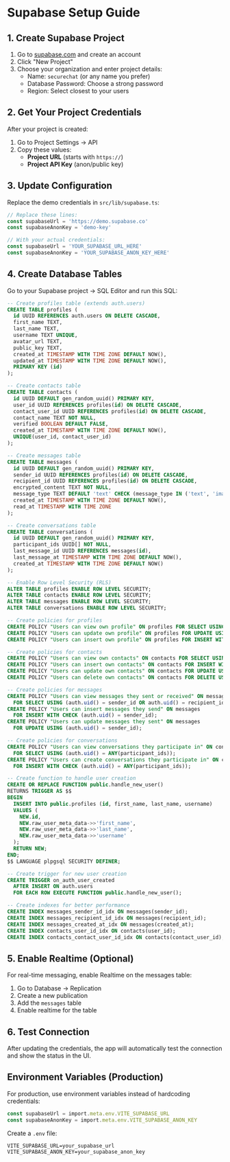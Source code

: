 # Supabase Setup Guide

## 1. Create Supabase Project

1. Go to [supabase.com](https://supabase.com) and create an account
2. Click "New Project"
3. Choose your organization and enter project details:
   - Name: `securechat` (or any name you prefer)
   - Database Password: Choose a strong password
   - Region: Select closest to your users

## 2. Get Your Project Credentials

After your project is created:

1. Go to Project Settings → API
2. Copy these values:
   - **Project URL** (starts with `https://`)
   - **Project API Key** (anon/public key)

## 3. Update Configuration

Replace the demo credentials in `src/lib/supabase.ts`:

```typescript
// Replace these lines:
const supabaseUrl = 'https://demo.supabase.co'
const supabaseAnonKey = 'demo-key'

// With your actual credentials:
const supabaseUrl = 'YOUR_SUPABASE_URL_HERE'
const supabaseAnonKey = 'YOUR_SUPABASE_ANON_KEY_HERE'
```

## 4. Create Database Tables

Go to your Supabase project → SQL Editor and run this SQL:

```sql
-- Create profiles table (extends auth.users)
CREATE TABLE profiles (
  id UUID REFERENCES auth.users ON DELETE CASCADE,
  first_name TEXT,
  last_name TEXT,
  username TEXT UNIQUE,
  avatar_url TEXT,
  public_key TEXT,
  created_at TIMESTAMP WITH TIME ZONE DEFAULT NOW(),
  updated_at TIMESTAMP WITH TIME ZONE DEFAULT NOW(),
  PRIMARY KEY (id)
);

-- Create contacts table
CREATE TABLE contacts (
  id UUID DEFAULT gen_random_uuid() PRIMARY KEY,
  user_id UUID REFERENCES profiles(id) ON DELETE CASCADE,
  contact_user_id UUID REFERENCES profiles(id) ON DELETE CASCADE,
  contact_name TEXT NOT NULL,
  verified BOOLEAN DEFAULT FALSE,
  created_at TIMESTAMP WITH TIME ZONE DEFAULT NOW(),
  UNIQUE(user_id, contact_user_id)
);

-- Create messages table
CREATE TABLE messages (
  id UUID DEFAULT gen_random_uuid() PRIMARY KEY,
  sender_id UUID REFERENCES profiles(id) ON DELETE CASCADE,
  recipient_id UUID REFERENCES profiles(id) ON DELETE CASCADE,
  encrypted_content TEXT NOT NULL,
  message_type TEXT DEFAULT 'text' CHECK (message_type IN ('text', 'image', 'file')),
  created_at TIMESTAMP WITH TIME ZONE DEFAULT NOW(),
  read_at TIMESTAMP WITH TIME ZONE
);

-- Create conversations table
CREATE TABLE conversations (
  id UUID DEFAULT gen_random_uuid() PRIMARY KEY,
  participant_ids UUID[] NOT NULL,
  last_message_id UUID REFERENCES messages(id),
  last_message_at TIMESTAMP WITH TIME ZONE DEFAULT NOW(),
  created_at TIMESTAMP WITH TIME ZONE DEFAULT NOW()
);

-- Enable Row Level Security (RLS)
ALTER TABLE profiles ENABLE ROW LEVEL SECURITY;
ALTER TABLE contacts ENABLE ROW LEVEL SECURITY;
ALTER TABLE messages ENABLE ROW LEVEL SECURITY;
ALTER TABLE conversations ENABLE ROW LEVEL SECURITY;

-- Create policies for profiles
CREATE POLICY "Users can view own profile" ON profiles FOR SELECT USING (auth.uid() = id);
CREATE POLICY "Users can update own profile" ON profiles FOR UPDATE USING (auth.uid() = id);
CREATE POLICY "Users can insert own profile" ON profiles FOR INSERT WITH CHECK (auth.uid() = id);

-- Create policies for contacts
CREATE POLICY "Users can view own contacts" ON contacts FOR SELECT USING (auth.uid() = user_id);
CREATE POLICY "Users can insert own contacts" ON contacts FOR INSERT WITH CHECK (auth.uid() = user_id);
CREATE POLICY "Users can update own contacts" ON contacts FOR UPDATE USING (auth.uid() = user_id);
CREATE POLICY "Users can delete own contacts" ON contacts FOR DELETE USING (auth.uid() = user_id);

-- Create policies for messages
CREATE POLICY "Users can view messages they sent or received" ON messages 
  FOR SELECT USING (auth.uid() = sender_id OR auth.uid() = recipient_id);
CREATE POLICY "Users can insert messages they send" ON messages 
  FOR INSERT WITH CHECK (auth.uid() = sender_id);
CREATE POLICY "Users can update messages they sent" ON messages 
  FOR UPDATE USING (auth.uid() = sender_id);

-- Create policies for conversations
CREATE POLICY "Users can view conversations they participate in" ON conversations 
  FOR SELECT USING (auth.uid() = ANY(participant_ids));
CREATE POLICY "Users can create conversations they participate in" ON conversations 
  FOR INSERT WITH CHECK (auth.uid() = ANY(participant_ids));

-- Create function to handle user creation
CREATE OR REPLACE FUNCTION public.handle_new_user()
RETURNS TRIGGER AS $$
BEGIN
  INSERT INTO public.profiles (id, first_name, last_name, username)
  VALUES (
    NEW.id,
    NEW.raw_user_meta_data->>'first_name',
    NEW.raw_user_meta_data->>'last_name',
    NEW.raw_user_meta_data->>'username'
  );
  RETURN NEW;
END;
$$ LANGUAGE plpgsql SECURITY DEFINER;

-- Create trigger for new user creation
CREATE TRIGGER on_auth_user_created
  AFTER INSERT ON auth.users
  FOR EACH ROW EXECUTE FUNCTION public.handle_new_user();

-- Create indexes for better performance
CREATE INDEX messages_sender_id_idx ON messages(sender_id);
CREATE INDEX messages_recipient_id_idx ON messages(recipient_id);
CREATE INDEX messages_created_at_idx ON messages(created_at);
CREATE INDEX contacts_user_id_idx ON contacts(user_id);
CREATE INDEX contacts_contact_user_id_idx ON contacts(contact_user_id);
```

## 5. Enable Realtime (Optional)

For real-time messaging, enable Realtime on the messages table:

1. Go to Database → Replication
2. Create a new publication
3. Add the `messages` table
4. Enable realtime for the table

## 6. Test Connection

After updating the credentials, the app will automatically test the connection and show the status in the UI.

## Environment Variables (Production)

For production, use environment variables instead of hardcoding credentials:

```typescript
const supabaseUrl = import.meta.env.VITE_SUPABASE_URL
const supabaseAnonKey = import.meta.env.VITE_SUPABASE_ANON_KEY
```

Create a `.env` file:
```
VITE_SUPABASE_URL=your_supabase_url
VITE_SUPABASE_ANON_KEY=your_supabase_anon_key
```